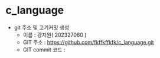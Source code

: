 # c_language
* git 주소 및 고기커밋 생성
  * 이름 : 강지원( 202327060 )
  * GIT 주소 : https://github.com/fkffkffkfk/c_language.git
  * GIT commit 코드 : 
